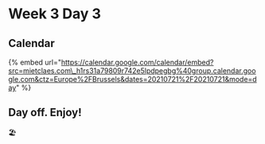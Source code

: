 # Week 3 Day 3

## Calendar

{% embed url="https://calendar.google.com/calendar/embed?src=mietclaes.com\_h1rs31a79809r742e5lpdpegbg%40group.calendar.google.com&ctz=Europe%2FBrussels&dates=20210721%2F20210721&mode=day" %}

## Day off. Enjoy!

🏖

